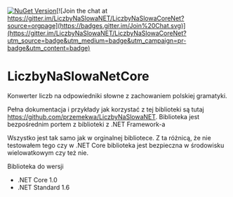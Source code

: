 [![NuGet Version](https://img.shields.io/nuget/v/LiczbyNaSlowaNETCore.svg?style=flat)](https://www.nuget.org/packages/LiczbyNaSlowaNETCore/)[![Join the chat at https://gitter.im/LiczbyNaSlowaNET/LiczbyNaSlowaCoreNet?source=orgpage](https://badges.gitter.im/Join%20Chat.svg)](https://gitter.im/LiczbyNaSlowaNET/LiczbyNaSlowaCoreNet?utm_source=badge&utm_medium=badge&utm_campaign=pr-badge&utm_content=badge)

# LiczbyNaSlowaNetCore

Konwerter liczb na odpowiedniki słowne z zachowaniem polskiej gramatyki. 

Pełna dokumentacja i przykłady jak korzystać z tej biblioteki są tutaj https://github.com/przemekwa/LiczbyNaSlowaNET. Biblioteka jest bezpośrednim portem z biblioteki z .NET Framework-a

Wszystko jest tak samo jak w orginalnej bibliotece. Z ta różnicą, że nie testowałem tego czy w .NET Core biblioteka jest bezpieczna w środowisku wielowatkowym czy też nie.

Biblioteka do wersji 

+ .NET Core 1.0 
+ .NET Standard 1.6
